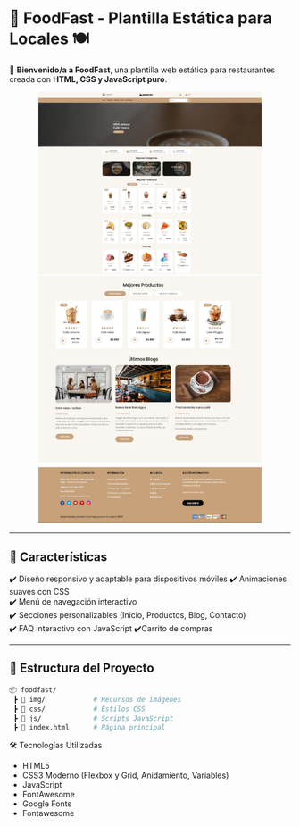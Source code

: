 # 🌟 FoodFast - Plantilla Estática para Locales 🍽️

📢 **Bienvenido/a a FoodFast**, una plantilla web estática para restaurantes creada con **HTML, CSS y JavaScript puro**.

<p align="center">
  <img src="cafe-pag/img/menu-capture.jpg" width="400">
  <br>
  <img src="cafe-pag/img/blogs-capture.jpg" width="400">
</p>

---

## 🚀 **Características**

✔️ Diseño responsivo y adaptable para dispositivos móviles
✔️ Animaciones suaves con CSS  
✔️ Menú de navegación interactivo  
✔️ Secciones personalizables (Inicio, Productos, Blog, Contacto)  
✔️ FAQ interactivo con JavaScript
✔️Carrito de compras

---

## 📂 **Estructura del Proyecto**

```bash
📦 foodfast/
 ┣ 📂 img/            # Recursos de imágenes
 ┣ 📂 css/            # Estilos CSS
 ┣ 📂 js/             # Scripts JavaScript
 ┣ 📜 index.html      # Página principal
```

🛠 Tecnologías Utilizadas

- HTML5
- CSS3 Moderno (Flexbox y Grid, Anidamiento, Variables)
- JavaScript
- FontAwesome
- Google Fonts
- Fontawesome
